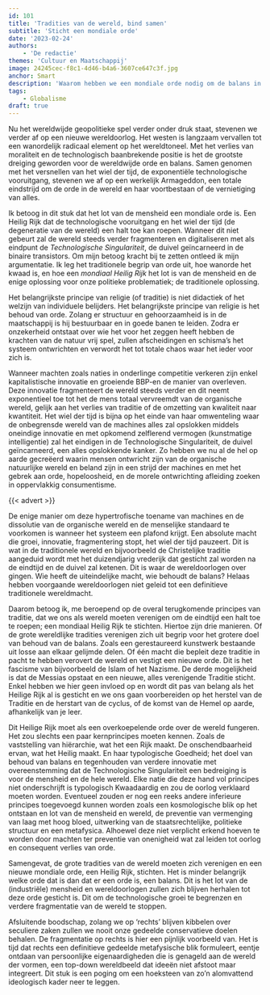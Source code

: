 ```yaml
---
id: 101
title: 'Tradities van de wereld, bind samen'
subtitle: 'Sticht een mondiale orde'
date: '2023-02-24'
authors:
    - 'De redactie'
themes: 'Cultuur en Maatschappij'
image: 24245cec-f8c1-4d46-b4a6-3607ce647c3f.jpg
anchor: Smart
description: 'Waarom hebben we een mondiale orde nodig om de balans in de wereld te behouden? Lees hoe een Heilig Rijk kan voorkomen dat de wereld verder fragmenteert en digitaliseert.'
tags:
    - Globalisme
draft: true
---
```


Nu het wereldwijde geopolitieke spel verder onder druk staat, stevenen we verder af op een nieuwe wereldoorlog. Het westen is langzaam vervallen tot een wanordelijk radicaal element op het wereldtoneel. Met het verlies van moraliteit en de technologisch baanbrekende positie is het de grootste dreiging geworden voor de wereldwijde orde en balans. Samen genomen met het versnellen van het wiel der tijd, de exponentiële technologische vooruitgang, stevenen we af op een werkelijk Armageddon, een totale eindstrijd om de orde in de wereld en haar voortbestaan of de vernietiging van alles.

Ik betoog in dit stuk dat het lot van de mensheid een mondiale orde is. Een Heilig Rijk dat de technologische vooruitgang en het wiel der tijd (de degeneratie van de wereld) een halt toe kan roepen. Wanneer dit niet gebeurt zal de wereld steeds verder fragmenteren en digitaliseren met als eindpunt de *Technologische Singulariteit*, de duivel geïncarneerd in de binaire transistors. Om mijn betoog kracht bij te zetten ontleed ik mijn argumentatie. Ik leg het traditionele begrip van orde uit, hoe wanorde het kwaad is, en hoe een *mondiaal Heilig Rijk* het lot is van de mensheid en de enige oplossing voor onze politieke problematiek; de traditionele oplossing.

Het belangrijkste principe van religie (of traditie) is niet didactiek of het welzijn van individuele belijders. Het belangrijkste principe van religie is het behoud van orde. Zolang er structuur en gehoorzaamheid is in de maatschappij is hij bestuurbaar en in goede banen te leiden. Zodra er onzekerheid ontstaat over wie het voor het zeggen heeft hebben de krachten van de natuur vrij spel, zullen afscheidingen en schisma’s het systeem ontwrichten en verwordt het tot totale chaos waar het ieder voor zich is.

Wanneer machten zoals naties in onderlinge competitie verkeren zijn enkel kapitalistische innovatie en groeiende BBP-en de manier van overleven. Deze innovatie fragmenteert de wereld steeds verder en dit neemt exponentieel toe tot het de mens totaal vervreemdt van de organische wereld, gelijk aan het verlies van traditie of de omzetting van kwaliteit naar kwantiteit. Het wiel der tijd is bijna op het einde van haar omwenteling waar de onbegrensde wereld van de machines alles zal opslokken middels oneindige innovatie en met opkomend zelflerend vermogen (kunstmatige intelligentie) zal het eindigen in de Technologische Singulariteit, de duivel geïncarneerd, een alles opslokkende kanker. Zo hebben we nu al de hel op aarde gecreëerd waarin mensen ontwricht zijn van de organische natuurlijke wereld en beland zijn in een strijd der machines en met het gebrek aan orde, hopeloosheid, en de morele ontwrichting afleiding zoeken in oppervlakkig consumentisme.

{{< advert >}}

De enige manier om deze hypertrofische toename van machines en de dissolutie van de organische wereld en de menselijke standaard te voorkomen is wanneer het systeem een plafond krijgt. Een absolute macht die groei, innovatie, fragmentering stopt, het wiel der tijd pauzeert. Dit is wat in de traditionele wereld en bijvoorbeeld de Christelijke traditie aangeduid wordt met het duizendjarig vrederijk dat gesticht zal worden na de eindtijd en de duivel zal ketenen. Dit is waar de wereldoorlogen over gingen. Wie heeft de uiteindelijke macht, wie behoudt de balans? Helaas hebben voorgaande wereldoorlogen niet geleid tot een definitieve traditionele wereldmacht.

Daarom betoog ik, me beroepend op de overal terugkomende principes van traditie, dat we ons als wereld moeten verenigen om de eindtijd een halt toe te roepen; een mondiaal Heilig Rijk te stichten. Hiertoe zijn drie manieren. Of de grote wereldlijke tradities verenigen zich uit begrip voor het grotere doel van behoud van de balans. Zoals een gerestaureerd kunstwerk bestaande uit losse aan elkaar gelijmde delen. Of één macht die bepleit deze traditie in pacht te hebben verovert de wereld en vestigt een nieuwe orde. Dit is het fascisme van bijvoorbeeld de Islam of het Nazisme. De derde mogelijkheid is dat de Messias opstaat en een nieuwe, alles verenigende Traditie sticht. Enkel hebben we hier geen invloed op en wordt dit pas van belang als het Heilige Rijk al is gesticht en we ons gaan voorbereiden op het herstel van de Traditie en de herstart van de cyclus, of de komst van de Hemel op aarde, afhankelijk van je leer.

Dit Heilige Rijk moet als een overkoepelende orde over de wereld fungeren. Het zou slechts een paar kernprincipes moeten kennen. Zoals de vaststelling van hiërarchie, wat het een Rijk maakt. De onschendbaarheid ervan, wat het Heilig maakt. En haar typologische Goedheid; het doel van behoud van balans en tegenhouden van verdere innovatie met overeenstemming dat de Technologische Singulariteit een bedreiging is voor de mensheid en de hele wereld. Elke natie die deze hand vol principes niet onderschrijft is typologisch Kwaadaardig en zou de oorlog verklaard moeten worden. Eventueel zouden er nog een reeks andere inferieure principes toegevoegd kunnen worden zoals een kosmologische blik op het ontstaan en lot van de mensheid en wereld, de preventie van vermenging van laag met hoog bloed, uitwerking van de staatsrechtelijke, politieke structuur en een metafysica. Alhoewel deze niet verplicht erkend hoeven te worden door machten ter preventie van onenigheid wat zal leiden tot oorlog en consequent verlies van orde.

Samengevat, de grote tradities van de wereld moeten zich verenigen en een nieuwe mondiale orde, een Heilig Rijk, stichten. Het is minder belangrijk welke orde dat is dan dat er een orde is, een balans. Dit is het lot van de (industriële) mensheid en wereldoorlogen zullen zich blijven herhalen tot deze orde gesticht is. Dit om de technologische groei te begrenzen en verdere fragmentatie van de wereld te stoppen.

Afsluitende boodschap, zolang we op ‘rechts’ blijven kibbelen over seculiere zaken zullen we nooit onze gedeelde conservatieve doelen behalen. De fragmentatie op rechts is hier een pijnlijk voorbeeld van. Het is tijd dat rechts een definitieve gedeelde metafysische blik formuleert, eentje ontdaan van persoonlijke eigenaardigheden die is genageld aan de wereld der vormen, een top-down wereldbeeld dat ideeën niet afstoot maar integreert. Dit stuk is een poging om een hoeksteen van zo’n alomvattend ideologisch kader neer te leggen.
